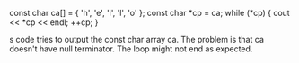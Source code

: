 const char ca[] = { 'h', 'e', 'l', 'l', 'o' };
const char *cp = ca;
while (*cp) {
    cout << *cp << endl;
    ++cp;
}

s code tries to output the const char array ca. The problem is that ca doesn't have null terminator. The loop might not end as expected.
